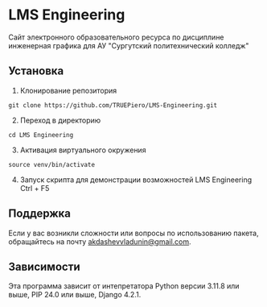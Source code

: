 # LMS Engineering
Сайт электронного образовательного ресурса по дисциплине инженерная графика для АУ "Сургутский политехнический колледж" <!-- описание репозитория -->


<!--Установка-->
## Установка
1. Клонирование репозитория 

```git clone https://github.com/TRUEPiero/LMS-Engineering.git```

2. Переход в директорию 

```cd LMS Engineering```

3. Активация виртуального окружения

```source venv/bin/activate```

4. Запуск скрипта для демонстрации возможностей LMS Engineering
Ctrl + F5

<!--Поддержка-->
## Поддержка
Если у вас возникли сложности или вопросы по использованию пакета, обращайтесь на почту <akdashevvladunin@gmail.com>.

<!--зависимости-->
## Зависимости
Эта программа зависит от интепретатора Python версии 3.11.8 или выше, PIP 24.0 или выше, Django 4.2.1. 

